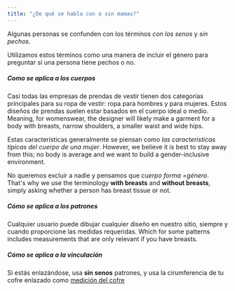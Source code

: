 ```yaml
---
title: "¿De qué se habla con o sin mamas?"
---
```


Algunas personas se confunden con los términos _con los senos_ y _sin pechos_.

Utilizamos estos términos como una manera de incluir el género para preguntar si una persona tiene pechos o no.

##### Como se aplica a los cuerpos
Casi todas las empresas de prendas de vestir tienen dos categorías principales para su ropa de vestir: ropa para hombres y para mujeres. Estos diseños de prendas suelen estar basados en el cuerpo ideal o medio. Meaning, for womenswear, the designer will likely make a garment for a body with breasts, narrow shoulders, a smaller waist and wide hips.

Estas características generalmente se piensan como _las características típicas del cuerpo de una mujer_. However, we believe it is best to stay away from this; no body is average and we want to build a gender-inclusive environment.

No queremos excluir a nadie y pensamos que _cuerpo forma =género_. That's why we use the terminology **with breasts** and **without breasts**, simply asking whether a person has breast tissue or not.

##### Cómo se aplica a los patrones
Cualquier usuario puede dibujar cualquier diseño en nuestro sitio, siempre y cuando proporcione las medidas requeridas. Which for some patterns includes measurements that are only relevant if you have breasts.

##### Cómo se aplica a la vinculación
Si estás enlazándose, usa **sin senos** patrones, y usa la cirumferencia de tu cofre enlazado como [medición del cofre](/docs/measurements/chest/)

